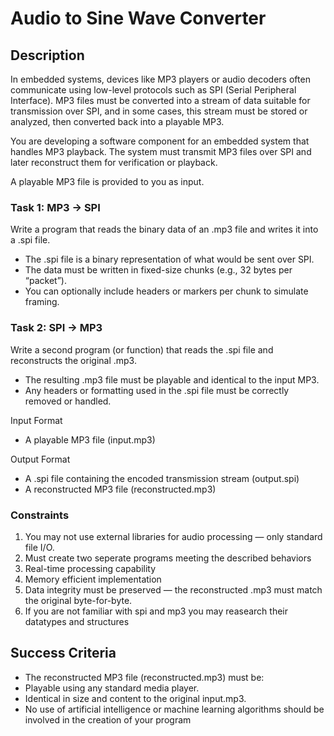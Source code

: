 # Audio to Sine Wave Converter

## Description
In embedded systems, devices like MP3 players or audio decoders often communicate using low-level protocols such as SPI (Serial Peripheral Interface). MP3 files must be converted into a stream of data suitable for transmission over SPI, and in some cases, this stream must be stored or analyzed, then converted back into a playable MP3.

You are developing a software component for an embedded system that handles MP3 playback. The system must transmit MP3 files over SPI and later reconstruct them for verification or playback.

A playable MP3 file is provided to you as input.

### Task 1: MP3 → SPI

Write a program that reads the binary data of an .mp3 file and writes it into a .spi file.
- The .spi file is a binary representation of what would be sent over SPI.
- The data must be written in fixed-size chunks (e.g., 32 bytes per “packet”).
- You can optionally include headers or markers per chunk to simulate framing.

### Task 2: SPI → MP3

Write a second program (or function) that reads the .spi file and reconstructs the original .mp3.
- The resulting .mp3 file must be playable and identical to the input MP3.
- Any headers or formatting used in the .spi file must be correctly removed or handled.

Input Format
- A playable MP3 file (input.mp3)

Output Format
- A .spi file containing the encoded transmission stream (output.spi)
- A reconstructed MP3 file (reconstructed.mp3)

### Constraints
1. You may not use external libraries for audio processing — only standard file I/O.
2. Must create two seperate programs meeting the described behaviors
3. Real-time processing capability
4. Memory efficient implementation
5. Data integrity must be preserved — the reconstructed .mp3 must match the original byte-for-byte.
6. If you are not familiar with spi and mp3 you may reasearch their datatypes and structures

## Success Criteria
- The reconstructed MP3 file (reconstructed.mp3) must be:
- Playable using any standard media player.
- Identical in size and content to the original input.mp3.
- No use of artificial intelligence or machine learning algorithms should be involved in the creation of your program
